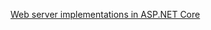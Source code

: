 [Web server implementations in ASP.NET Core](https://docs.microsoft.com/en-us/aspnet/core/fundamentals/servers/)

